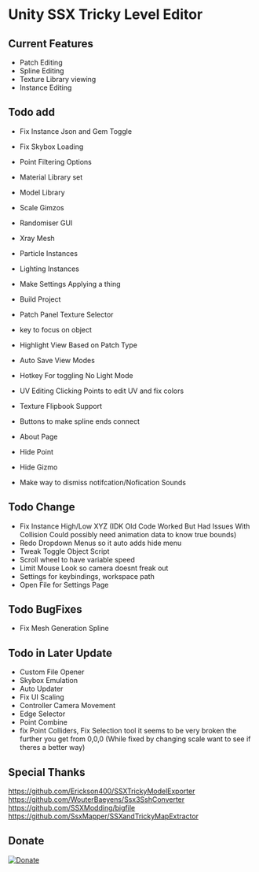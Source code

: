 # Unity SSX Tricky Level Editor

## Current Features
- Patch Editing
- Spline Editing
- Texture Library viewing
- Instance Editing
 
## Todo add
- Fix Instance Json and Gem Toggle
- Fix Skybox Loading
- Point Filtering Options
- Material Library set
- Model Library
- Scale Gimzos
- Randomiser GUI
- Xray Mesh
- Particle Instances
- Lighting Instances

- Make Settings Applying a thing
- Build Project
- Patch Panel Texture Selector
- key to focus on object
- Highlight View Based on Patch Type
- Auto Save View Modes
- Hotkey For toggling No Light Mode
- UV Editing Clicking Points to edit UV and fix colors
- Texture Flipbook Support
- Buttons to make spline ends connect
- About Page
- Hide Point
- Hide Gizmo
- Make way to dismiss notifcation/Nofication Sounds

## Todo Change
- Fix Instance High/Low XYZ (IDK Old Code Worked But Had Issues With Collision Could possibly need animation data to know true bounds)
- Redo Dropdown Menus so it auto adds hide menu
- Tweak Toggle Object Script
- Scroll wheel to have variable speed
- Limit Mouse Look so camera doesnt freak out
- Settings for keybindings, workspace path
- Open File for Settings Page

## Todo BugFixes
- Fix Mesh Generation Spline

## Todo in Later Update
- Custom File Opener
- Skybox Emulation
- Auto Updater
- Fix UI Scaling
- Controller Camera Movement
- Edge Selector
- Point Combine
- fix Point Colliders, Fix Selection tool it seems to be very broken the further you get from 0,0,0 (While fixed by changing scale want to see if theres a better way)

## Special Thanks
https://github.com/Erickson400/SSXTrickyModelExporter <br>
https://github.com/WouterBaeyens/Ssx3SshConverter <br>
https://github.com/SSXModding/bigfile <br>
https://github.com/SsxMapper/SSXandTrickyMapExtractor <br>

## Donate
[![Donate](https://www.paypalobjects.com/en_AU/i/btn/btn_donateCC_LG.gif)](https://www.paypal.com/donate/?business=VT6TG8KKZM98E&no_recurring=0&currency_code=AUD)

